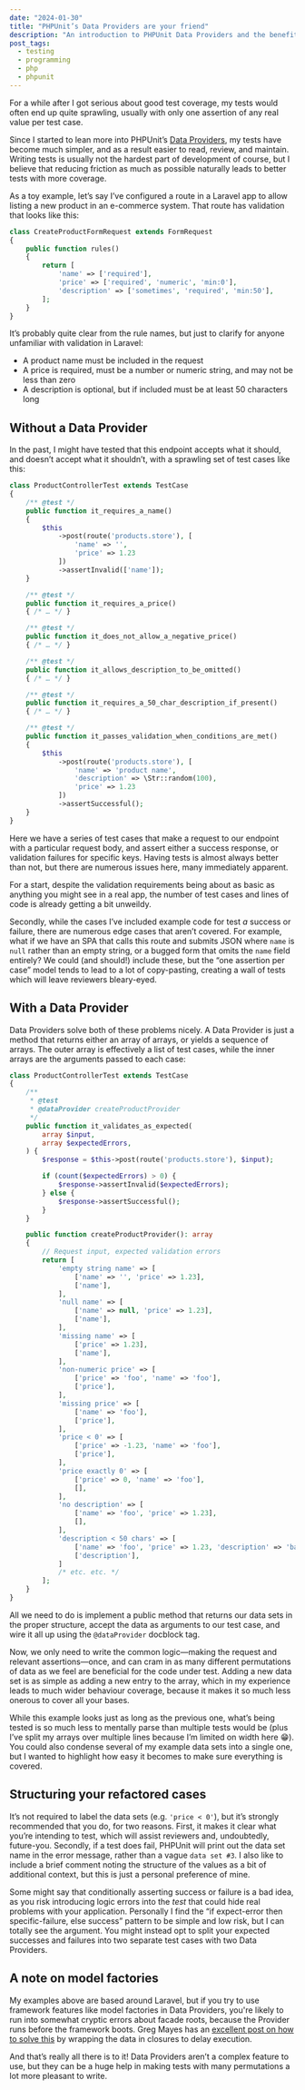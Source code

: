 ```yaml
---
date: "2024-01-30"
title: "PHPUnit’s Data Providers are your friend"
description: "An introduction to PHPUnit Data Providers and the benefits they…provide"
post_tags:
  - testing
  - programming
  - php
  - phpunit
---
```


For a while after I got serious about good test coverage, my tests would often end up quite sprawling, usually with only one assertion of any real value per test case.

Since I started to lean more into PHPUnit’s [Data Providers](https://phpunit.de/manual/3.7/en/writing-tests-for-phpunit.html#writing-tests-for-phpunit.data-providers), my tests have become much simpler, and as a result easier to read, review, and maintain. Writing tests is usually not the hardest part of development of course, but I believe that reducing friction as much as possible naturally leads to better tests with more coverage.

As a toy example, let’s say I’ve configured a route in a Laravel app to allow listing a new product in an e-commerce system. That route has validation that looks like this:

```php
class CreateProductFormRequest extends FormRequest
{
    public function rules()
    {
        return [
            'name' => ['required'],
            'price' => ['required', 'numeric', 'min:0'],
            'description' => ['sometimes', 'required', 'min:50'],
        ];
    }
}
```

It’s probably quite clear from the rule names, but just to clarify for anyone unfamiliar with validation in Laravel:

- A product name must be included in the request
- A price is required, must be a number or numeric string, and may not be less than zero
- A description is optional, but if included must be at least 50 characters long

## Without a Data Provider

In the past, I might have tested that this endpoint accepts what it should, and doesn’t accept what it shouldn’t, with a sprawling set of test cases like this:

```php
class ProductControllerTest extends TestCase
{
    /** @test */
    public function it_requires_a_name()
    {
        $this
            ->post(route('products.store'), [
                'name' => '',
                'price' => 1.23
            ])
            ->assertInvalid(['name']);
    }

    /** @test */
    public function it_requires_a_price()
    { /* … */ }

    /** @test */
    public function it_does_not_allow_a_negative_price()
    { /* … */ }

    /** @test */
    public function it_allows_description_to_be_omitted()
    { /* … */ }

    /** @test */
    public function it_requires_a_50_char_description_if_present()
    { /* … */ }

    /** @test */
    public function it_passes_validation_when_conditions_are_met()
    {
        $this
            ->post(route('products.store'), [
                'name' => 'product name',
                'description' => \Str::random(100),
                'price' => 1.23
            ])
            ->assertSuccessful();
    }
}
```

Here we have a series of test cases that make a request to our endpoint with a particular request body, and assert either a success response, or validation failures for specific keys. Having tests is almost always better than not, but there are numerous issues here, many immediately apparent.

For a start, despite the validation requirements being about as basic as anything you might see in a real app, the number of test cases and lines of code is already getting a bit unweildy.

Secondly, while the cases I’ve included example code for test _a_ success or failure, there are numerous edge cases that aren’t covered. For example, what if we have an SPA that calls this route and submits JSON where `name` is `null` rather than an empty string, or a bugged form that omits the `name` field entirely? We could (and should!) include these, but the “one assertion per case” model tends to lead to a lot of copy-pasting, creating a wall of tests which will leave reviewers bleary-eyed.

## With a Data Provider

Data Providers solve both of these problems nicely. A Data Provider is just a method that returns either an array of arrays, or yields a sequence of arrays. The outer array is effectively a list of test cases, while the inner arrays are the arguments passed to each case:

```php
class ProductControllerTest extends TestCase
{
    /**
     * @test
     * @dataProvider createProductProvider
     */
    public function it_validates_as_expected(
        array $input,
        array $expectedErrors,
    ) {
        $response = $this->post(route('products.store'), $input);

        if (count($expectedErrors) > 0) {
            $response->assertInvalid($expectedErrors);
        } else {
            $response->assertSuccessful();
        }
    }

    public function createProductProvider(): array
    {
        // Request input, expected validation errors
        return [
            'empty string name' => [
                ['name' => '', 'price' => 1.23],
                ['name'],
            ],
            'null name' => [
                ['name' => null, 'price' => 1.23],
                ['name'],
            ],
            'missing name' => [
                ['price' => 1.23],
                ['name'],
            ],
            'non-numeric price' => [
                ['price' => 'foo', 'name' => 'foo'],
                ['price'],
            ],
            'missing price' => [
                ['name' => 'foo'],
                ['price'],
            ],
            'price < 0' => [
                ['price' => -1.23, 'name' => 'foo'],
                ['price'],
            ],
            'price exactly 0' => [
                ['price' => 0, 'name' => 'foo'],
                [],
            ],
            'no description' => [
                ['name' => 'foo', 'price' => 1.23],
                [],
            ],
            'description < 50 chars' => [
                ['name' => 'foo', 'price' => 1.23, 'description' => 'bar'],
                ['description'],
            ]
            /* etc. etc. */
        ];
    }
}
```

All we need to do is implement a public method that returns our data sets in the proper structure, accept the data as arguments to our test case, and wire it all up using the `@dataProvider` docblock tag.

Now, we only need to write the common logic—making the request and relevant assertions—once, and can cram in as many different permutations of data as we feel are beneficial for the code under test. Adding a new data set is as simple as adding a new entry to the array, which in my experience leads to much wider behaviour coverage, because it makes it so much less onerous to cover all your bases.

While this example looks just as long as the previous one, what’s being tested is so much less to mentally parse than multiple tests would be (plus I’ve split my arrays over multiple lines because I’m limited on width here 😁). You could also condense several of my example data sets into a single one, but I wanted to highlight how easy it becomes to make sure everything is covered.

## Structuring your refactored cases

It’s not required to label the data sets (e.g. `'price < 0'`), but it’s strongly recommended that you do, for two reasons. First, it makes it clear what you’re intending to test, which will assist reviewers and, undoubtedly, future-you. Secondly, if a test does fail, PHPUnit will print out the data set name in the error message, rather than a vague `data set #3`. I also like to include a brief comment noting the structure of the values as a bit of additional context, but this is just a personal preference of mine.

Some might say that conditionally asserting success or failure is a bad idea, as you risk introducing logic errors into the _test_ that could hide real problems with your application. Personally I find the “if expect-error then specific-failure, else success” pattern to be simple and low risk, but I can totally see the argument. You might instead opt to split your expected successes and failures into two separate test cases with two Data Providers.

## A note on model factories

My examples above are based around Laravel, but if you try to use framework features like model factories in Data Providers, you're likely to run into somewhat cryptic errors about facade roots, because the Provider runs before the framework boots. Greg Mayes has an [excellent post on how to solve this](https://www.gregmayes.dev/posts/2024/02/03/using-laravel-model-factories-in-phpunit-data-providers/) by wrapping the data in closures to delay execution.

And that’s really all there is to it! Data Providers aren’t a complex feature to use, but they can be a huge help in making tests with many permutations a lot more pleasant to write.
